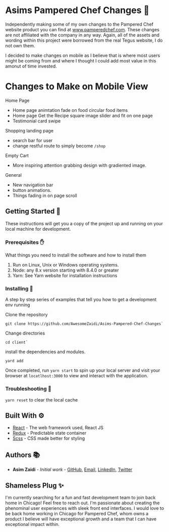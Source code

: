 # Asims Pampered Chef Changes 🎯

Independently making some of my own changes to the Pampered Chef website product you can find at www.pamperedchef.com. These changes are not affiliated with the company in any way. Again, all of the assets and wording within this project were borrowed from the real Tegus website, I do not own them.

I decided to make changes on mobile as I believe that is where most users might be coming from and where I thought I could add most value in this amonut of time invested.

# Changes to Make on Mobile View
Home Page
- Home page animtation fade on food circular food items
- Home page Get the Recipe square image slider and fit on one page
- Testimonial card swipe

Shopping landing page
- search bar for user
- change restful route to simply become `/shop`

Empty Cart
- More inspiring attention grabbing design with gradiented image.

General
- New navigation bar
- button animations.
- Things fading in on page scroll

## Getting Started 🙂

These instructions will get you a copy of the project up and running on your local machine for development.

### Prerequisites ✋

What things you need to install the software and how to install them

1. Run on Linux, Unix or Windows operating systems.
2. Node: any 8.x version starting with 8.4.0 or greater
3. Yarn: See Yarn website for installation instructions

### Installing 🔩

A step by step series of examples that tell you how to get a development env running

Clone the repository

```
git clone https://github.com/AwesomeZaidi/Asims-Pampered-Chef-Changes`
```

Change directories

```
cd client`
```

install the dependencies and modules.

```
yard add
```

Once completed, run `yarn start` to spin up your local server and visit your browser at `locatlhost:3000` to view and interact with the application.

### Troubleshooting 🛑

`yarn reset` to clear the local cache

## Built With ⚙️

* [React](https://reactjs.org/) - The web framework used, React JS  
* [Redux](https://github.com/reduxjs/redux) - Predictable state container
* [Scss](https://github.com/sass/sass) - CSS made better for styling

## Authors 📚

* **Asim Zaidi** - *Initial work* - [GitHub](https://github.com/awesomezaidi), [Email](asimzaidih@gmail.com), [LinkedIn](https://linkedin.com/in/zaidiasim), [Twitter](https://twitter.com/theasimzaidi)

## Shameless Plug ✨

I'm currently searching for a fun and fast development team to join back home in Chicago! Feel free to reach out. I'm passionate about creating the phenominal user experiences with sleek front end interfaces. I would love to be back home working in Chicago for Pampered Chef, whom owns a product I believe will have exceptional growth and a team that I can have exceptional impact within.